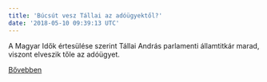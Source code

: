 ```yaml
---
title: 'Búcsút vesz Tállai az adóügyektől?'
date: '2018-05-10 09:39:13 UTC'
---
```


A Magyar Idők értesülése szerint Tállai András parlamenti államtitkár marad, viszont elveszik tőle az adóügyet.


[Bővebben](https://ift.tt/2jKvAC4)
